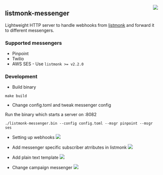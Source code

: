 <a href="https://zerodha.tech"><img src="https://zerodha.tech/static/images/github-badge.svg" align="right" /></a>

## listmonk-messenger

Lightweight HTTP server to handle webhooks from [listmonk](https://listmonk.app) and forward it to different messengers.

### Supported messengers

- Pinpoint
- Twilio
- AWS SES - Use `listmonk >= v2.2.0`


### Development

- Build binary

```
make build
```

- Change config.toml and tweak messenger config

Run the binary which starts a server on :8082

```
./listmonk-messenger.bin --config config.toml --msgr pinpoint --msgr ses
```

- Setting up webhooks
  ![](/screenshots/listmonk-setting-up-webhook.png)

- Add messenger specific subscriber atrributes in listmonk
  ![](/screenshots/listmonk-add-subsriber-attrib.png)

- Add plain text template
  ![](/screenshots/listmonk-plain-text-template.png)

- Change campaign messenger
  ![](/screenshots/listmonk-change-campaign-mgr.png)
